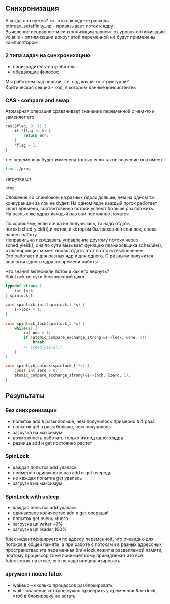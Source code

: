 ## Синхронизация

А когда она нужна? т.к. это накладные расходы\
pthread_setaffinity_np - привязывает поток к ядру\
Выявление исправности синхронизации зависит от уровня оптимизации\
volatile - оптимизации вокруг этой переменной не будут применены компилятором

### 2 типа задач на синхронихацию
* производитель-потребитель
* обедающие философ
  
Мы работаем над первой, т.е. над какой-то структурой?\
Критическая секция - код, в котором данные консистентны 

### CAS - compare and swap
Атомарная операция сраванивает значение переменной с чем-то и заменяет его
```c
cas($flag, 0, 1) {
    if(*flag != 0) {
        return err;
    }
    *flag = 1;
}
```
т.е. переменная будет изменена только если такое значение она имеет

```bash
time ./prog
```

загрузка цп
```bash
htop
```

Сложение со спинлоком на разных ядрах дольше, чем на одном
т.к. конкуренции за лок не будет. На одном ядре каждый поток работает квант времени, соответсвенно потоки успеют больше раз сложить.\
На разных же ядрах каждый раз они постоянно лочатся

По хорошему, если лочка не получилась, то надо отдать поток(sched_yield()) и поток, в котором был захвачен спинлок, снова начнет работу\
Неправильно передавать управление другому потоку через sched_yield(), она по сути вызывает функцию планировщика schedule(), а планировщик может вновь отдать этот поток на выполнение\
Это работает и для разных ядр и для одного. С разными получится аналогия одного ядра по времени работы

Что значит вытеснили поток и как его вернуть?\
SpinLock по сути бесконечный цикл
```C
typedef struct {
    int lock;
} spinlock_t;

void spinlock_init(spinlock_t *s) {
    s->lock = 1;
}

void spinlock_lock(spinlock_t *s) {
    while(1) {
        int one = 1;
        if (atomic_compare_exchange_strong(&s->lock, &one, 0))
            break;
        // sched_yield();
    }
}

void spinlock_unlock(spinlock_t *s) {
    const int zero = 0;
    atomic_compare_exchange_strong(&s->lock, &zero, 1);
}
```

## Результаты
### Без синхронизации
* попыток add в разы больше, чем получилось примерно в 4 раза
* попыток get в разы больше, чем получилось
* загрузка на максимум
* возможность работать только из под одного ядра
* разница add и get постоянно растет
### SpinLock
* каждая попытка add удалась
* примерно одинаковое раз add и get очередь
* не каждая попытка get удалась
* загрузка на максимум
### SpinLock with usleep
* каждая попытка add удалась
* одинаковое количество add и get операций
* попыток get очень много
* загрузка цп writer ~7%
* загрузка цп reader 100%



futex индентифицируется по адресу переменной, что очевидно для потоков в общей памяти, а при работе с потоками в разных адрессных пространствах эта переменная &m->lock лежит в разделяемой памяти, поэтому процессор тоже понимает кому принадлежит это всё\
futex лежит на стеке, его не надо инициализировать
### аргумент после futex
* wakeup - сколько процессов разблокировать
* wait - значение которое нужно проверить у пременной &m->lock, чтоб в блокировку не встать